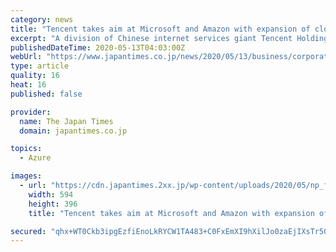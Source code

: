 ```yaml
---
category: news
title: "Tencent takes aim at Microsoft and Amazon with expansion of cloud business in Japan"
excerpt: "A division of Chinese internet services giant Tencent Holdings Ltd. will expand the scope of its cloud business in Japan by the end of this year, a senior executive said Tuesday. By utilizing its state-of-the-art technology in the automobile and electronics fields,"
publishedDateTime: 2020-05-13T04:03:00Z
webUrl: "https://www.japantimes.co.jp/news/2020/05/13/business/corporate-business/tencent-cloud-computing/"
type: article
quality: 16
heat: 16
published: false

provider:
  name: The Japan Times
  domain: japantimes.co.jp

topics:
  - Azure

images:
  - url: "https://cdn.japantimes.2xx.jp/wp-content/uploads/2020/05/np_file_11661.jpeg"
    width: 594
    height: 396
    title: "Tencent takes aim at Microsoft and Amazon with expansion of cloud business in Japan"

secured: "qhx+WT0Ckb3ipgEzfiEnoLkRYCW1TA483+C0FxEmXI9hXilJo0zaEjIXsTr50uCOPJzwBmoggk/ZtIe5Nr7KeSs+GewDB/aEfXttrMy0IQ4+ZkTaw1xdOh9AX0TJNS98UaEt9PsKzIFuoOzIfsj1fRljQUXcul8EqKQVe+qzDS1XDa3aOmHrhqpVsQXG9s6rOFOZRo4j1EiZ7H98fJivqmUNuybu/0DV3vLDmySxeIp3Rsqd+5p1NjTS1vwbqOXb/0cMVPcPaDbTBAUkBmJdjxrzF50n6kMXUVvaeDoRezLgxZH6gGvCVhZud1ICtIeI;eJWN9TTdaaGHcAA1ak+q4Q=="
---
```


